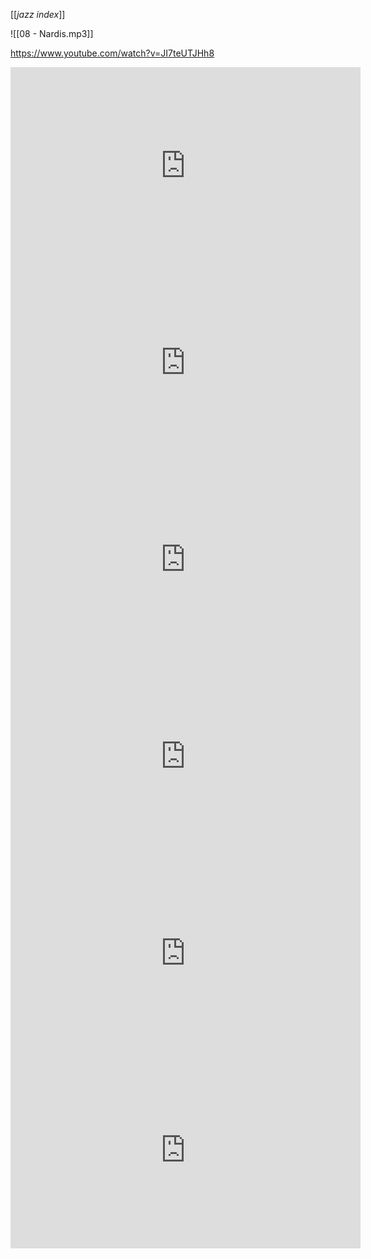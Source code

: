 [[_jazz index_]]

![[08 - Nardis.mp3]]

https://www.youtube.com/watch?v=JI7teUTJHh8

<iframe width="560" height="315" src="https://www.youtube.com/embed/drmohfRLXJA" title="YouTube video player" frameborder="0" allow="accelerometer; autoplay; clipboard-write; encrypted-media; gyroscope; picture-in-picture" allowfullscreen></iframe>
<iframe width="560" height="315" src="https://www.youtube.com/embed/ZQXStE0iJAY" title="YouTube video player" frameborder="0" allow="accelerometer; autoplay; clipboard-write; encrypted-media; gyroscope; picture-in-picture" allowfullscreen></iframe>
<iframe width="560" height="315" src="https://www.youtube.com/embed/KR6MdHnhrys" title="YouTube video player" frameborder="0" allow="accelerometer; autoplay; clipboard-write; encrypted-media; gyroscope; picture-in-picture" allowfullscreen></iframe>
<iframe width="560" height="315" src="https://www.youtube.com/embed/REOywjqX9Gs" title="YouTube video player" frameborder="0" allow="accelerometer; autoplay; clipboard-write; encrypted-media; gyroscope; picture-in-picture" allowfullscreen></iframe>
<iframe width="560" height="315" src="https://www.youtube.com/embed/sFhDGRXP4es" title="YouTube video player" frameborder="0" allow="accelerometer; autoplay; clipboard-write; encrypted-media; gyroscope; picture-in-picture" allowfullscreen></iframe>
<iframe width="560" height="315" src="https://www.youtube.com/embed/m0rixaFIRLc" title="YouTube video player" frameborder="0" allow="accelerometer; autoplay; clipboard-write; encrypted-media; gyroscope; picture-in-picture" allowfullscreen></iframe>
